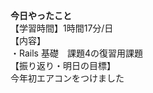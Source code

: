 **今日やったこと**<br>
【学習時間】1時間17分/日<br>
【内容】<br>
・Rails 基礎　課題4の復習用課題<br>
【振り返り・明日の目標】<br>
今年初エアコンをつけました<br>